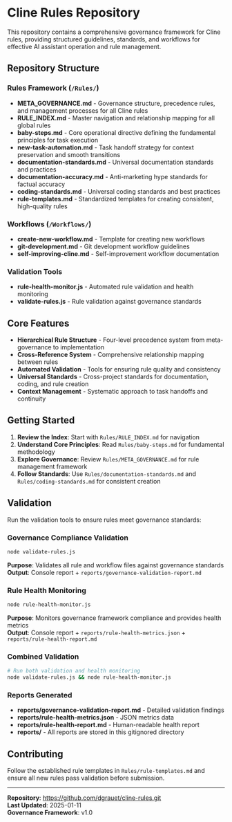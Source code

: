 # Cline Rules Repository

This repository contains a comprehensive governance framework for Cline rules, providing structured guidelines, standards, and workflows for effective AI assistant operation and rule management.

## Repository Structure

### Rules Framework (`/Rules/`)
- **META_GOVERNANCE.md** - Governance structure, precedence rules, and management processes for all Cline rules
- **RULE_INDEX.md** - Master navigation and relationship mapping for all global rules
- **baby-steps.md** - Core operational directive defining the fundamental principles for task execution
- **new-task-automation.md** - Task handoff strategy for context preservation and smooth transitions
- **documentation-standards.md** - Universal documentation standards and practices
- **documentation-accuracy.md** - Anti-marketing hype standards for factual accuracy
- **coding-standards.md** - Universal coding standards and best practices
- **rule-templates.md** - Standardized templates for creating consistent, high-quality rules

### Workflows (`/Workflows/`)
- **create-new-workflow.md** - Template for creating new workflows
- **git-development.md** - Git development workflow guidelines
- **self-improving-cline.md** - Self-improvement workflow documentation

### Validation Tools
- **rule-health-monitor.js** - Automated rule validation and health monitoring
- **validate-rules.js** - Rule validation against governance standards

## Core Features

- **Hierarchical Rule Structure** - Four-level precedence system from meta-governance to implementation
- **Cross-Reference System** - Comprehensive relationship mapping between rules
- **Automated Validation** - Tools for ensuring rule quality and consistency
- **Universal Standards** - Cross-project standards for documentation, coding, and rule creation
- **Context Management** - Systematic approach to task handoffs and continuity

## Getting Started

1. **Review the Index**: Start with `Rules/RULE_INDEX.md` for navigation
2. **Understand Core Principles**: Read `Rules/baby-steps.md` for fundamental methodology
3. **Explore Governance**: Review `Rules/META_GOVERNANCE.md` for rule management framework
4. **Follow Standards**: Use `Rules/documentation-standards.md` and `Rules/coding-standards.md` for consistent creation

## Validation

Run the validation tools to ensure rules meet governance standards:

### Governance Compliance Validation
```bash
node validate-rules.js
```
**Purpose**: Validates all rule and workflow files against governance standards  
**Output**: Console report + `reports/governance-validation-report.md`

### Rule Health Monitoring
```bash
node rule-health-monitor.js
```
**Purpose**: Monitors governance framework compliance and provides health metrics  
**Output**: Console report + `reports/rule-health-metrics.json` + `reports/rule-health-report.md`

### Combined Validation
```bash
# Run both validation and health monitoring
node validate-rules.js && node rule-health-monitor.js
```

### Reports Generated
- **reports/governance-validation-report.md** - Detailed validation findings
- **reports/rule-health-metrics.json** - JSON metrics data
- **reports/rule-health-report.md** - Human-readable health report
- **reports/** - All reports are stored in this gitignored directory

## Contributing

Follow the established rule templates in `Rules/rule-templates.md` and ensure all new rules pass validation before submission.

---

**Repository**: https://github.com/dgrauet/cline-rules.git  
**Last Updated**: 2025-01-11  
**Governance Framework**: v1.0
